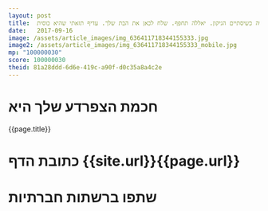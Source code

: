```yaml
---
layout: post
title:  מהנדס וזקן. מה תעשה כשיסתיים הגיקון. יאללה תחפף. שלח לכאן את הבת שלך. עדיף תזאתי שהיא כוסית
date:   2017-09-16
image: /assets/article_images/img_636411718344155333.jpg
image2: /assets/article_images/img_636411718344155333_mobile.jpg
mp: "100000030"
score: 100000030
theid: 81a28ddd-6d6e-419c-a90f-d0c35a8a4c2e
---
```

# חכמת הצפרדע שלך היא
{{page.title}}

# כתובת הדף {{site.url}}{{page.url}}
# שתפו ברשתות חברתיות